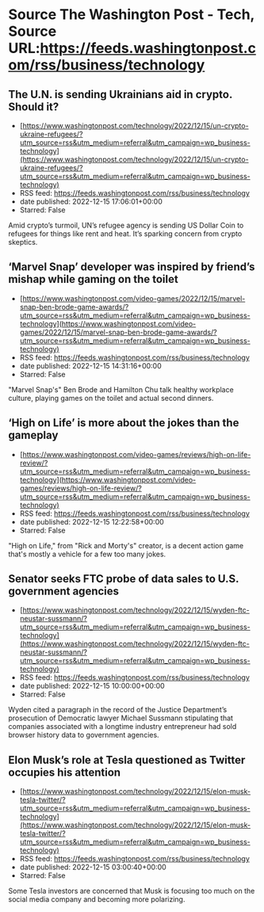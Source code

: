 # Source The Washington Post - Tech, Source URL:https://feeds.washingtonpost.com/rss/business/technology

## The U.N. is sending Ukrainians aid in crypto. Should it?
 - [https://www.washingtonpost.com/technology/2022/12/15/un-crypto-ukraine-refugees/?utm_source=rss&utm_medium=referral&utm_campaign=wp_business-technology](https://www.washingtonpost.com/technology/2022/12/15/un-crypto-ukraine-refugees/?utm_source=rss&utm_medium=referral&utm_campaign=wp_business-technology)
 - RSS feed: https://feeds.washingtonpost.com/rss/business/technology
 - date published: 2022-12-15 17:06:01+00:00
 - Starred: False

Amid crypto’s turmoil, UN’s refugee agency is sending US Dollar Coin to refugees for things like rent and heat. It’s sparking concern from crypto skeptics.

## ‘Marvel Snap’ developer was inspired by friend’s mishap while gaming on the toilet
 - [https://www.washingtonpost.com/video-games/2022/12/15/marvel-snap-ben-brode-game-awards/?utm_source=rss&utm_medium=referral&utm_campaign=wp_business-technology](https://www.washingtonpost.com/video-games/2022/12/15/marvel-snap-ben-brode-game-awards/?utm_source=rss&utm_medium=referral&utm_campaign=wp_business-technology)
 - RSS feed: https://feeds.washingtonpost.com/rss/business/technology
 - date published: 2022-12-15 14:31:16+00:00
 - Starred: False

"Marvel Snap's" Ben Brode and Hamilton Chu talk healthy workplace culture, playing games on the toilet and actual second dinners.

## ‘High on Life’ is more about the jokes than the gameplay
 - [https://www.washingtonpost.com/video-games/reviews/high-on-life-review/?utm_source=rss&utm_medium=referral&utm_campaign=wp_business-technology](https://www.washingtonpost.com/video-games/reviews/high-on-life-review/?utm_source=rss&utm_medium=referral&utm_campaign=wp_business-technology)
 - RSS feed: https://feeds.washingtonpost.com/rss/business/technology
 - date published: 2022-12-15 12:22:58+00:00
 - Starred: False

"High on Life," from "Rick and Morty's" creator, is a decent action game that's mostly a vehicle for a few too many jokes.

## Senator seeks FTC probe of data sales to U.S. government agencies
 - [https://www.washingtonpost.com/technology/2022/12/15/wyden-ftc-neustar-sussmann/?utm_source=rss&utm_medium=referral&utm_campaign=wp_business-technology](https://www.washingtonpost.com/technology/2022/12/15/wyden-ftc-neustar-sussmann/?utm_source=rss&utm_medium=referral&utm_campaign=wp_business-technology)
 - RSS feed: https://feeds.washingtonpost.com/rss/business/technology
 - date published: 2022-12-15 10:00:00+00:00
 - Starred: False

Wyden cited a paragraph in the record of the Justice Department’s prosecution of Democratic lawyer Michael Sussmann stipulating that companies associated with a longtime industry entrepreneur had sold browser history data to government agencies.

## Elon Musk’s role at Tesla questioned as Twitter occupies his attention
 - [https://www.washingtonpost.com/technology/2022/12/15/elon-musk-tesla-twitter/?utm_source=rss&utm_medium=referral&utm_campaign=wp_business-technology](https://www.washingtonpost.com/technology/2022/12/15/elon-musk-tesla-twitter/?utm_source=rss&utm_medium=referral&utm_campaign=wp_business-technology)
 - RSS feed: https://feeds.washingtonpost.com/rss/business/technology
 - date published: 2022-12-15 03:00:40+00:00
 - Starred: False

Some Tesla investors are concerned that Musk is focusing too much on the social media company and becoming more polarizing.

